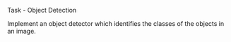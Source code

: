 
Task - Object Detection

Implement an object detector which identifies the classes of the objects in an image.
